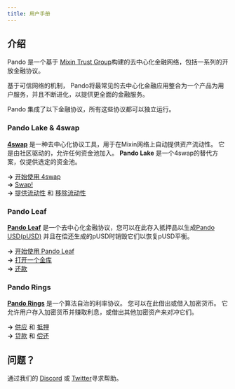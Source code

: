 ```yaml
---
title: 用户手册
---
```


## 介绍

Pando 是一个基于 [Mixin Trust Group](https://developers.mixin.one/document/mainnet/mtg)构建的去中心化金融网络，包括一系列的开放金融协议。

基于可信网络的机制， Pando将最常见的去中心化金融应用整合为一个产品为用户服务，并且不断进化，以提供更全面的金融服务。

Pando 集成了以下金融协议，所有这些协议都可以独立运行。

### Pando Lake & 4swap

**[4swap](https://4swap.org)** 是一种去中心化协议工具，用于在Mixin网络上自动提供资产流动性。 它是由社区驱动的，允许任何资金池加入。 **Pando Lake** 是一个4swap的替代方案，仅提供选定的资金池。

**→** [开始使用 4swap](lake/tutorials/get-started)  
**→** [Swap!](lake/tutorials/swapping)  
**→** [提供流动性](lake/tutorials/providing-liquidity) 和 [移除流动性](lake/tutorials/removing-liquidity)

### Pando Leaf

[**Pando Leaf**](leaf/intro) 是一个去中心化金融协议，您可以在此存入抵押品以生成[Pando USD(pUSD)](leaf/pusd) 并且在偿还生成的pUSD时销毁它们以恢复pUSD平衡。

**→** [开始使用 Pando Leaf](leaf/tutorials/get-started)  
**→** [打开一个金库](leaf/tutorials/open-vault)  
**→** [还款](leaf/tutorials/payback)


### Pando Rings

[**Pando Rings**](rings/intro) 是一个算法自治的利率协议。 您可以在此借出或借入加密货币。 它允许用户存入加密货币并赚取利息，或借出其他加密资产来对冲它们。

**→** [供应](rings/tutorials/how-to-supply) 和 [抵押](rings/tutorials/how-to-pledge)   
**→** [贷款](rings/tutorials/how-to-borrow) 和 [偿还](rings/tutorials/how-to-repay)

## 问题？

通过我们的 [Discord](https://discord.gg/CNS4QQ6w5u) 或 [Twitter](https://twitter.com/pando_im)寻求帮助。
